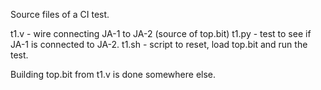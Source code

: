 Source files of a CI test.

t1.v - wire connecting JA-1 to JA-2 (source of top.bit)
t1.py - test to see if JA-1 is connected to JA-2.
t1.sh - script to reset, load top.bit and run the test.

Building top.bit from t1.v is done somewhere else.
